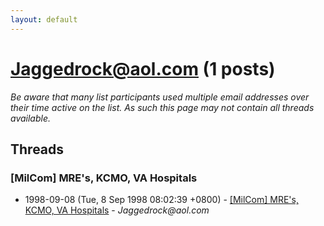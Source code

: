 ```yaml
---
layout: default
---
```


# Jaggedrock@aol.com (1 posts)

_Be aware that many list participants used multiple email addresses over their time active on the list. As such this page may not contain all threads available._

## Threads

### [MilCom] MRE's, KCMO, VA Hospitals
+ 1998-09-08 (Tue, 8 Sep 1998 08:02:39 +0800) - [[MilCom] MRE's, KCMO, VA Hospitals](/archive/1998/09/eb223a00fac97247d52e1334c2209fe7aeccb31dd0eea9637e110a2dd75ba420) - _Jaggedrock@aol.com_


